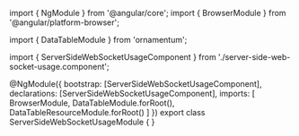 import { NgModule } from '@angular/core';
import { BrowserModule } from '@angular/platform-browser';
  
import { DataTableModule } from 'ornamentum';
  
import { ServerSideWebSocketUsageComponent } from './server-side-web-socket-usage.component';

@NgModule({
 bootstrap: [ServerSideWebSocketUsageComponent],
 declarations: [ServerSideWebSocketUsageComponent],
 imports: [
    BrowserModule,
    DataTableModule.forRoot(),
    DataTableResourceModule.forRoot()
  ]
})
export class ServerSideWebSocketUsageModule {
}
